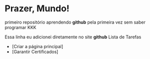 # Prazer, Mundo!
 primeiro repositório aprendendo **github** pela primeira vez sem saber programar KKK



Essa linha eu adicionei diretamente no site **github**
Lista de Tarefas

- [Criar a página principal]
- [Garantir Certificados]


